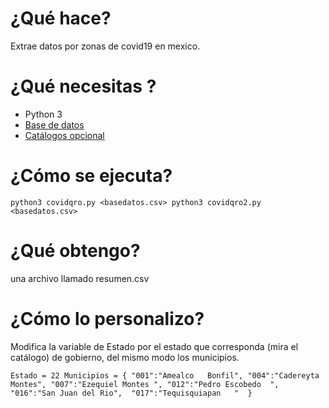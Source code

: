 # ¿Qué hace?

Extrae datos por zonas de covid19 en mexico.
# ¿Qué necesitas ?

* Python 3
* [Base de datos](https://www.gob.mx/salud/documentos/datos-abiertos-152127)
* [Catálogos opcional](https://www.gob.mx/salud/documentos/datos-abiertos-152127)

# ¿Cómo se ejecuta?
``
python3 covidqro.py <basedatos.csv>
python3 covidqro2.py <basedatos.csv>
``
# ¿Qué obtengo?
una archivo llamado resumen.csv

# ¿Cómo lo personalizo?

Modifica  la variable de Estado por el estado que corresponda (mira el catálogo) de gobierno,
del mismo modo los municipios.

``
Estado = 22
Municipios = {
    "001":"Amealco   Bonfil",
    "004":"Cadereyta Montes",
    "007":"Ezequiel Montes ",
    "012":"Pedro Escobedo  ", 
    "016":"San Juan del Rio", 
    "017":"Tequisquiapan   " 
}
``

